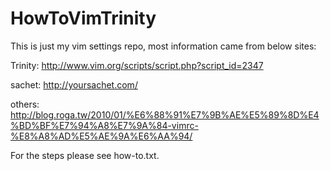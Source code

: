 # HowToVimTrinity

This is just my vim settings repo, most information came from below sites:

Trinity: 
http://www.vim.org/scripts/script.php?script_id=2347

sachet:
http://yoursachet.com/

others:
http://blog.roga.tw/2010/01/%E6%88%91%E7%9B%AE%E5%89%8D%E4%BD%BF%E7%94%A8%E7%9A%84-vimrc-%E8%A8%AD%E5%AE%9A%E6%AA%94/

For the steps please see how-to.txt.
